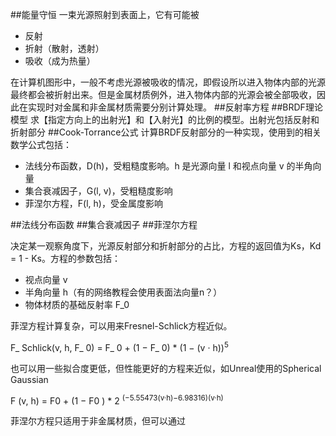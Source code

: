 ##能量守恒
一束光源照射到表面上，它有可能被

- 反射
- 折射（散射，透射）
- 吸收（成为热量）

在计算机图形中，一般不考虑光源被吸收的情况，即假设所以进入物体内部的光源最终都会被折射出来。但是金属材质例外，进入物体内部的光源会被全部吸收，因此在实现时对金属和非金属材质需要分别计算处理。
##反射率方程
##BRDF理论模型
求【指定方向上的出射光】和【入射光】的比例的模型。出射光包括反射和折射部分
##Cook-Torrance公式
计算BRDF反射部分的一种实现，使用到的相关数学公式包括：

- 法线分布函数，D(h)，受粗糙度影响。h 是光源向量 l 和视点向量 v 的半角向量
- 集合衰减因子，G(l, v)，受粗糙度影响
- 菲涅尔方程，F(l, h)，受金属度影响

##法线分布函数
##集合衰减因子
##菲涅尔方程

决定某一观察角度下，光源反射部分和折射部分的占比，方程的返回值为Ks，Kd = 1 - Ks。方程的参数包括：

- 视点向量 v
- 半角向量 h（有的网络教程会使用表面法向量n？）
- 物体材质的基础反射率 F_0

菲涅方程计算复杂，可以用来Fresnel-Schlick方程近似。

F_ Schlick(v, h, F_ 0) = F_ 0 + (1 − F_ 0) * (1 − (v · h))<sup>5</sup>

也可以用一些拟合度更低，但性能更好的方程来近似，如Unreal使用的Spherical Gaussian

F (v, h) = F0 + (1 − F0 ) * 2 <sup>(−5.55473(v·h)−6.98316)(v·h)</sup>

菲涅尔方程只适用于非金属材质，但可以通过

